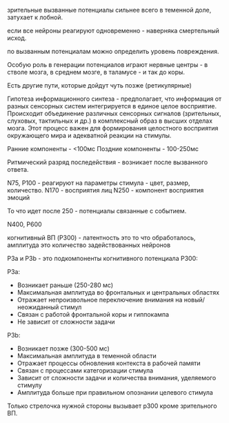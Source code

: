 зрительные вызванные потенциалы сильнее всего в теменной доле, затухает к лобной.

если все нейроны реагируют одновременно - наверняка смертельный исход.

по вызванным потенциалам можно определить уровень повреждения.

Особую роль в генерации потенциалов играют нервные центры - в стволе мозга, в среднем мозге, в таламусе - и так до коры.

Есть другие пути, которые дойдут чуть позже (ретикулярные)

Гипотеза информационного синтеза - предполагает, что информация от разных сенсорных систем интегрируется в единое целое восприятие. Происходит объединение различных сенсорных сигналов (зрительных, слуховых, тактильных и др.) в комплексный образ в высших отделах мозга. Этот процесс важен для формирования целостного восприятия окружающего мира и адекватной реакции на стимулы.

Ранние компоненты - <100мс
Поздние компоненты - 100-250мс

Ритмический разряд последействия - возникает после вызванного ответа.

N75, P100 - реагируют на параметры стимула - цвет, размер, количество.
N170 - восприятия лиц
N250 - компонент восприятия эмоций

То что идет после 250 - потенциалы связанные с событием.

N400, P600

когнитивный ВП (P300) - латентность это то что обработалось, амплитуда это количество задействованных нейронов

P3a и P3b - это подкомпоненты когнитивного потенциала P300:

P3a:
- Возникает раньше (250-280 мс)
- Максимальная амплитуда во фронтальных и центральных областях
- Отражает непроизвольное переключение внимания на новый/неожиданный стимул
- Связан с работой фронтальной коры и гиппокампа
- Не зависит от сложности задачи

P3b:
- Возникает позже (300-500 мс)
- Максимальная амплитуда в теменной области
- Отражает процессы обновления контекста в рабочей памяти
- Связан с процессами категоризации стимула
- Зависит от сложности задачи и количества внимания, уделяемого стимулу
- Амплитуда больше при правильном опознании целевого стимула

Только стрелочка нужной стороны вызывает p300 кроме зрительного ВП.


